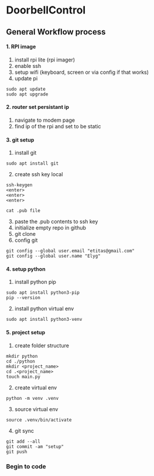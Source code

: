 # DoorbellControl

## General Workflow process

#### 1. RPI image
1. install rpi lite (rpi imager)
2. enable ssh
3. setup wifi (keyboard, screen or via config if that works)
4. update pi
```
sudo apt update
sudo apt upgrade
```

#### 2. router set persistant ip
1. navigate to modem page
2. find ip of the rpi and set to be static

#### 3. git setup

1. install git
```
sudo apt install git
```
2. create ssh key local
```
ssh-keygen
<enter>
<enter>
<enter>

cat .pub file
```
3. paste the .pub contents to ssh key
4. initialize empty repo in github
5. git clone <repo>
6. config git
```
git config --global user.email "etitas@gmail.com"
git config --global user.name "Elyg"
```


#### 4. setup python

1. install python pip
```
sudo apt install python3-pip
pip --version
```
2. install python virtual env
```
sudo apt install python3-venv
```

#### 5. project setup
1. create folder structure
```
mkdir python
cd ./python
mkdir <project_name>
cd .<project_name>
touch main.py
```

2. create virtual env
```
python -m venv .venv
```
3. source virtual env
```
source .venv/bin/activate
```
4. git sync
```
git add --all
git commit -am "setup"
git push
```

### Begin to code